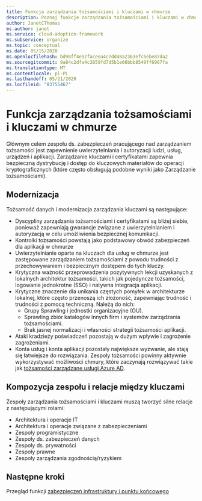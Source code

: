 ```yaml
---
title: Funkcja zarządzania tożsamościami i kluczami w chmurze
description: Poznaj funkcje zarządzania tożsamościami i kluczami w chmurze.
author: JanetCThomas
ms.author: janet
ms.service: cloud-adoption-framework
ms.subservice: organize
ms.topic: conceptual
ms.date: 05/15/2020
ms.openlocfilehash: bd98ff4e52faceea4c7dd48a2363efc5ebe87da2
ms.sourcegitcommit: 9a84c2dfa4c3859fd7d5b1e06bbb8549ff6967fa
ms.translationtype: MT
ms.contentlocale: pl-PL
ms.lasthandoff: 05/21/2020
ms.locfileid: "83755467"
---
```

# <a name="function-of-identity-and-key-management-in-the-cloud"></a>Funkcja zarządzania tożsamościami i kluczami w chmurze

Głównym celem zespołu ds. zabezpieczeń pracującego nad zarządzaniem tożsamości jest zapewnienie uwierzytelniania i autoryzacji ludzi, usług, urządzeń i aplikacji. Zarządzanie kluczami i certyfikatami zapewnia bezpieczną dystrybucję i dostęp do kluczowych materiałów do operacji kryptograficznych (które często obsługują podobne wyniki jako Zarządzanie tożsamościami).

## <a name="modernization"></a>Modernizacja

Tożsamość danych i modernizacja zarządzania kluczami są następujące:

- Dyscypliny zarządzania tożsamościami i certyfikatami są bliżej siebie, ponieważ zapewniają gwarancje związane z uwierzytelnianiem i autoryzacją w celu umożliwienia bezpiecznej komunikacji.
- Kontrolki tożsamości powstają jako podstawowy obwód zabezpieczeń dla aplikacji w chmurze
- Uwierzytelnianie oparte na kluczach dla usług w chmurze jest zastępowane zarządzaniem tożsamościami z powodu trudności z przechowywaniem i bezpiecznym dostępem do tych kluczy.
- Krytyczna ważność przeprowadzenia pozytywnych lekcji uzyskanych z lokalnych architektur tożsamości, takich jak pojedyncze tożsamości, logowanie jednokrotne (SSO) i natywna integracja aplikacji.
- Krytyczne znaczenie dla unikania częstych pomyłek w architekturze lokalnej, które często przenoszą ich złożoność, zapewniając trudność i trudności z pomocą techniczną. Należą do nich:
  - Grupy Sprawling i jednostki organizacyjne (OU).
  - Sprawling zbiór katalogów innych firm i systemów zarządzania tożsamościami.
  - Brak jasnej normalizacji i własności strategii tożsamości aplikacji.
- Ataki kradzieży poświadczeń pozostają w dużym wpływie i zagrożenie zagrożeniami.
- Konta usług i konta aplikacji pozostały największe wyzwanie, ale stają się łatwiejsze do rozwiązania. Zespoły tożsamości powinny aktywnie wykorzystywać możliwości chmury, które zaczynają rozwiązywać takie jak [tożsamości zarządzane usługi Azure AD](https://docs.microsoft.com/azure/active-directory/managed-identities-azure-resources/overview).

## <a name="team-composition-and-key-relationships"></a>Kompozycja zespołu i relacje między kluczami

Zespoły zarządzania tożsamościami i kluczami muszą tworzyć silne relacje z następującymi rolami:

- Architektura i operacje IT
- Architektura i operacje związane z zabezpieczeniami
- Zespoły programistyczne
- Zespoły ds. zabezpieczeń danych
- Zespoły ds. prywatności
- Zespoły prawne
- Zespoły zarządzania zgodnością/ryzykiem

## <a name="next-steps"></a>Następne kroki

Przegląd funkcji [zabezpieczeń infrastruktury i punktu końcowego](./cloud-security-infrastructure-endpoint.md)
